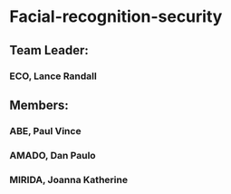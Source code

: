 # Facial-recognition-security
## Team Leader:
### ECO, Lance Randall
## Members:
### ABE, Paul Vince
### AMADO, Dan Paulo
### MIRIDA, Joanna Katherine
